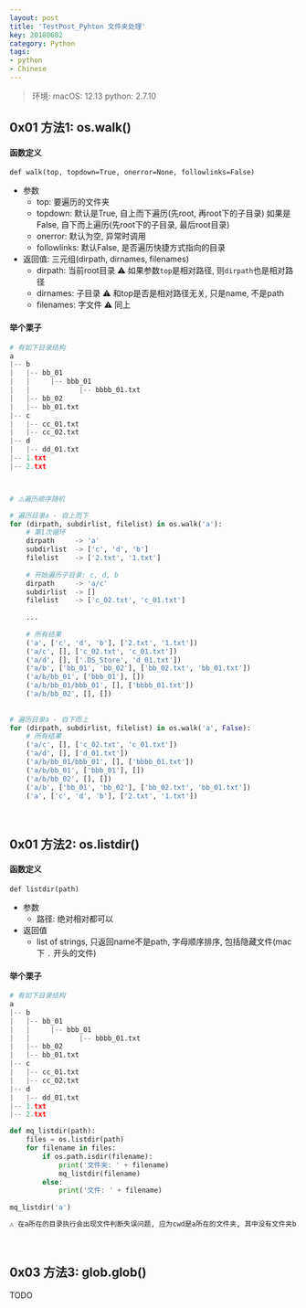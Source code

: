 ```yaml
---
layout: post
title: 'TestPost_Pyhton 文件夹处理'
key: 20180602
category: Python
tags:
- python
- Chinese
---
```


> 环境:
> macOS: 12.13
> python: 2.7.10

## 0x01 方法1: os.walk()

#### 函数定义
`def walk(top, topdown=True, onerror=None, followlinks=False)`

* 参数
  * top: 要遍历的文件夹
  * topdown: 默认是True, 自上而下遍历(先root, 再root下的子目录)
             如果是False, 自下而上遍历(先root下的子目录, 最后root目录)
  * onerror: 默认为空, 异常时调用
  * followlinks: 默认False, 是否遍历快捷方式指向的目录
* 返回值: 三元组(dirpath, dirnames, filenames)
  * dirpath: 当前root目录 ⚠️ 如果参数`top`是相对路径, 则`dirpath`也是相对路径
  * dirnames: 子目录      ⚠️ 和top是否是相对路径无关, 只是name, 不是path
  * filenames: 字文件     ⚠️ 同上

#### 举个栗子
```python
# 有如下目录结构
a
|-- b
|   |-- bb_01
|   |     |-- bbb_01
|   |            |-- bbbb_01.txt
|   |-- bb_02
|   |-- bb_01.txt
|-- c     
|   |-- cc_01.txt
|   |-- cc_02.txt
|-- d
|   |-- dd_01.txt
|-- 1.txt
|-- 2.txt



# ⚠️遍历顺序随机

# 遍历目录a - 自上而下
for (dirpath, subdirlist, filelist) in os.walk('a'):
    # 第1次循环
    dirpath     -> 'a'
    subdirlist  -> ['c', 'd', 'b']
    filelist    -> ['2.txt', '1.txt']
    
    # 开始遍历子目录: c, d, b
    dirpath     -> 'a/c'
    subdirlist  -> []
    filelist    -> ['c_02.txt', 'c_01.txt']
    
    ...
    
    # 所有结果
    ('a', ['c', 'd', 'b'], ['2.txt', '1.txt'])
    ('a/c', [], ['c_02.txt', 'c_01.txt'])
    ('a/d', [], ['.DS_Store', 'd_01.txt'])
    ('a/b', ['bb_01', 'bb_02'], ['bb_02.txt', 'bb_01.txt'])
    ('a/b/bb_01', ['bbb_01'], [])
    ('a/b/bb_01/bbb_01', [], ['bbbb_01.txt'])
    ('a/b/bb_02', [], [])  
    
    
# 遍历目录a - 自下而上
for (dirpath, subdirlist, filelist) in os.walk('a', False): 
    # 所有结果
    ('a/c', [], ['c_02.txt', 'c_01.txt'])
    ('a/d', [], ['d_01.txt'])
    ('a/b/bb_01/bbb_01', [], ['bbbb_01.txt'])
    ('a/b/bb_01', ['bbb_01'], [])
    ('a/b/bb_02', [], [])
    ('a/b', ['bb_01', 'bb_02'], ['bb_02.txt', 'bb_01.txt'])
    ('a', ['c', 'd', 'b'], ['2.txt', '1.txt'])

```

<br>

## 0x01 方法2: os.listdir()
#### 函数定义
`def listdir(path)`
* 参数
  * 路径: 绝对相对都可以
* 返回值
  * list of strings, 只返回name不是path, 字母顺序排序, 包括隐藏文件(mac下 `.` 开头的文件)

#### 举个栗子
```python
# 有如下目录结构
a
|-- b
|   |-- bb_01
|   |     |-- bbb_01
|   |            |-- bbbb_01.txt
|   |-- bb_02
|   |-- bb_01.txt
|-- c     
|   |-- cc_01.txt
|   |-- cc_02.txt
|-- d
|   |-- dd_01.txt
|-- 1.txt
|-- 2.txt

def mq_listdir(path):
    files = os.listdir(path)
    for filename in files:
        if os.path.isdir(filename):
            print('文件夹: ' + filename)
            mq_listdir(filename)
        else:
            print('文件: ' + filename)
            
mq_listdir('a')

⚠️ 在a所在的目录执行会出现文件判断失误问题, 应为cwd是a所在的文件夹, 其中没有文件夹b, c, d

```
<br>

## 0x03 方法3: glob.glob()

TODO


